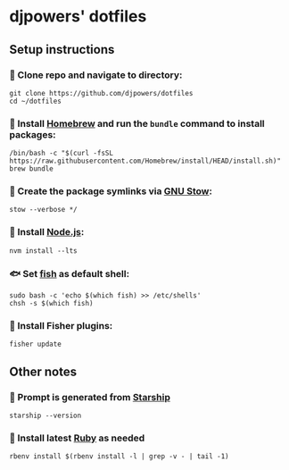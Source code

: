 # djpowers' dotfiles

## Setup instructions

### 👯 Clone repo and navigate to directory:

```shell
git clone https://github.com/djpowers/dotfiles
cd ~/dotfiles
```

### 🍺 Install [Homebrew](https://brew.sh/) and run the `bundle` command to install packages:

```shell
/bin/bash -c "$(curl -fsSL https://raw.githubusercontent.com/Homebrew/install/HEAD/install.sh)"
brew bundle
```

### 🐐 Create the package symlinks via [GNU Stow](https://www.gnu.org/software/stow/):

```
stow --verbose */
````

### 🔰 Install [Node.js](https://nodejs.org/en/):

```shell
nvm install --lts
```

### 🐟 Set [fish](https://fishshell.com/) as default shell:

```shell
sudo bash -c 'echo $(which fish) >> /etc/shells'
chsh -s $(which fish)
```

### 🎣 Install Fisher plugins:

```shell
fisher update
```
## Other notes

### 🚀 Prompt is generated from [Starship](https://starship.rs/)

```shell
starship --version
```

### 💎 Install latest [Ruby](https://www.ruby-lang.org/en/) as needed

```shell
rbenv install $(rbenv install -l | grep -v - | tail -1)
```
